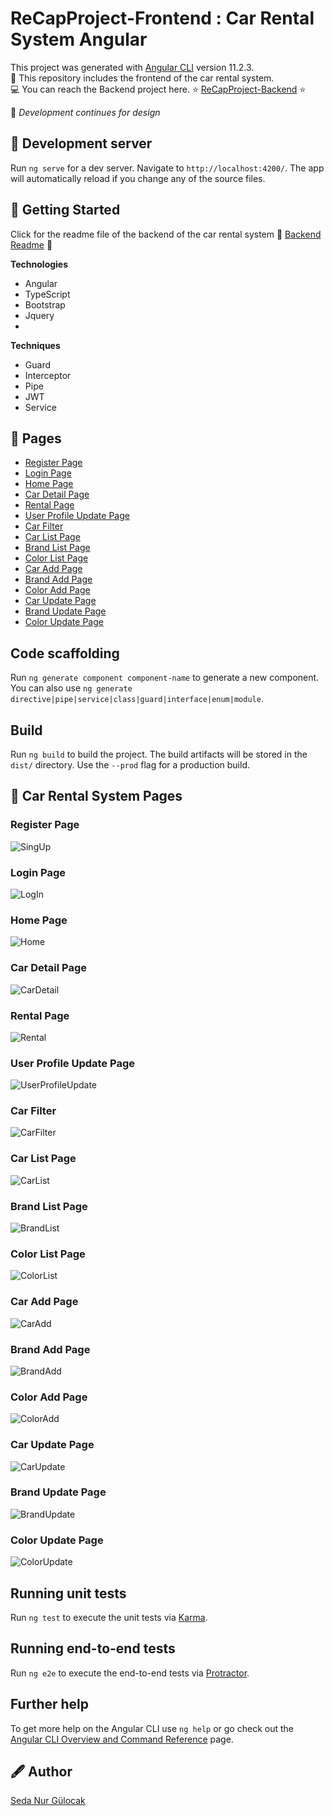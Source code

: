 # ReCapProject-Frontend : Car Rental System Angular

This project was generated with [Angular CLI](https://github.com/angular/angular-cli) version 11.2.3. <br/>
:red_car: This repository includes the frontend of the car rental system. <br/>
:computer: You can reach the Backend project here. 	:star:  [ReCapProject-Backend](https://github.com/sedanurgulocak/ReCapProject)  :star: <br/>


:art: _Development continues for design_

## :balloon: Development server

Run `ng serve` for a dev server. Navigate to `http://localhost:4200/`. The app will automatically reload if you change any of the source files.

## :tada: Getting Started
Click for the readme file of the backend of the car rental system  :memo:  [Backend Readme](https://github.com/sedanurgulocak/ReCapProject#readme) :memo:

**Technologies**
- Angular
- TypeScript
- Bootstrap
- Jquery
- 
**Techniques**
- Guard
- Interceptor
- Pipe
- JWT
- Service

## :scroll: Pages
- [Register Page](https://github.com/sedanurgulocak/ReCapProject-Frontend#register-page)
- [Login Page](https://github.com/sedanurgulocak/ReCapProject-Frontend#login-page)
- [Home Page](https://github.com/sedanurgulocak/ReCapProject-Frontend#home-page)
- [Car Detail Page](https://github.com/sedanurgulocak/ReCapProject-Frontend#car-detail-page)
- [Rental Page](https://github.com/sedanurgulocak/ReCapProject-Frontend#rental-page)
- [User Profile Update Page](https://github.com/sedanurgulocak/ReCapProject-Frontend#user-profile-update-page)
- [Car Filter](https://github.com/sedanurgulocak/ReCapProject-Frontend#car-filter)
- [Car List Page](https://github.com/sedanurgulocak/ReCapProject-Frontend#car-list-page)
- [Brand List Page](https://github.com/sedanurgulocak/ReCapProject-Frontend#brand-list-page)
- [Color List Page](https://github.com/sedanurgulocak/ReCapProject-Frontend#color-list-page)
- [Car Add Page](https://github.com/sedanurgulocak/ReCapProject-Frontend#car-add-page)
- [Brand Add Page](https://github.com/sedanurgulocak/ReCapProject-Frontend#brand-add-page)
- [Color Add Page](https://github.com/sedanurgulocak/ReCapProject-Frontend#color-add-page)
- [Car Update Page](https://github.com/sedanurgulocak/ReCapProject-Frontend#car-update-page)
- [Brand Update Page](https://github.com/sedanurgulocak/ReCapProject-Frontend#brand-update-page)
- [Color Update Page](https://github.com/sedanurgulocak/ReCapProject-Frontend#color-update-page)

## Code scaffolding

Run `ng generate component component-name` to generate a new component. You can also use `ng generate directive|pipe|service|class|guard|interface|enum|module`.

## Build

Run `ng build` to build the project. The build artifacts will be stored in the `dist/` directory. Use the `--prod` flag for a production build.

## :lipstick: Car Rental System Pages
### Register Page
![SingUp](https://user-images.githubusercontent.com/64933639/114283956-64dc7800-9a55-11eb-88b6-3c3fd85eb9b4.png)

### Login Page
![LogIn](https://user-images.githubusercontent.com/64933639/114283980-7d4c9280-9a55-11eb-9e53-24388c4fbc2b.png)

### Home Page
![Home](https://user-images.githubusercontent.com/64933639/114284067-006de880-9a56-11eb-96ec-34f403af1bcc.png)

### Car Detail Page
![CarDetail](https://user-images.githubusercontent.com/64933639/114284073-09f75080-9a56-11eb-935c-05d3d070f656.png)

### Rental Page
![Rental](https://user-images.githubusercontent.com/64933639/114284077-111e5e80-9a56-11eb-9f3c-77584c81cc82.png)

### User Profile Update Page
![UserProfileUpdate](https://user-images.githubusercontent.com/64933639/114284179-d537c900-9a56-11eb-957b-7675501be1cf.png)

### Car Filter
![CarFilter](https://user-images.githubusercontent.com/64933639/114284186-dff25e00-9a56-11eb-95be-6b43559bfec6.png)

### Car List Page
![CarList](https://user-images.githubusercontent.com/64933639/114284189-e680d580-9a56-11eb-805b-86b7fc095871.png)

### Brand List Page
![BrandList](https://user-images.githubusercontent.com/64933639/114284195-f1d40100-9a56-11eb-84c3-3efa7f04a2dc.png)

### Color List Page
![ColorList](https://user-images.githubusercontent.com/64933639/114284204-fd272c80-9a56-11eb-9991-5ecf505efcf7.png)

### Car Add Page
![CarAdd](https://user-images.githubusercontent.com/64933639/114284207-031d0d80-9a57-11eb-962d-989945bd4433.png)

### Brand Add Page
![BrandAdd](https://user-images.githubusercontent.com/64933639/114284215-0fa16600-9a57-11eb-9745-df3dc0af3866.png)

### Color Add Page
![ColorAdd](https://user-images.githubusercontent.com/64933639/114284218-15974700-9a57-11eb-9c1d-c5de3a32cee1.png)

### Car Update Page
![CarUpdate](https://user-images.githubusercontent.com/64933639/114284223-1c25be80-9a57-11eb-87e7-0b65f7da0ded.png)

### Brand Update Page
![BrandUpdate](https://user-images.githubusercontent.com/64933639/114284230-2647bd00-9a57-11eb-8d74-4c3cf9910723.png)

### Color Update Page
![ColorUpdate](https://user-images.githubusercontent.com/64933639/114284237-31025200-9a57-11eb-989c-78b7e35f6b45.png)



## Running unit tests

Run `ng test` to execute the unit tests via [Karma](https://karma-runner.github.io).

## Running end-to-end tests

Run `ng e2e` to execute the end-to-end tests via [Protractor](http://www.protractortest.org/).

## Further help

To get more help on the Angular CLI use `ng help` or go check out the [Angular CLI Overview and Command Reference](https://angular.io/cli) page.

## :fountain_pen: Author
[Seda Nur Gülocak](https://github.com/sedanurgulocak)

